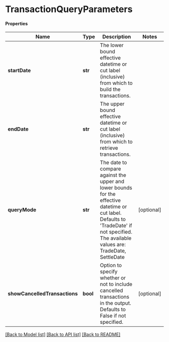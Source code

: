 # TransactionQueryParameters

#### Properties
Name | Type | Description | Notes
------------ | ------------- | ------------- | -------------
**startDate** | **str** | The lower bound effective datetime or cut label (inclusive) from which to build the transactions. | 
**endDate** | **str** | The upper bound effective datetime or cut label (inclusive) from which to retrieve transactions. | 
**queryMode** | **str** | The date to compare against the upper and lower bounds for the effective datetime or cut label. Defaults to &#x27;TradeDate&#x27; if not specified. The available values are: TradeDate, SettleDate | [optional] 
**showCancelledTransactions** | **bool** | Option to specify whether or not to include cancelled transactions in the output. Defaults to False if not specified. | [optional] 

[[Back to Model list]](../README.md#documentation-for-models) [[Back to API list]](../README.md#documentation-for-api-endpoints) [[Back to README]](../README.md)

